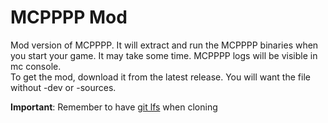 # MCPPPP Mod
Mod version of MCPPPP. It will extract and run the MCPPPP binaries when you start your game. It may take some time. MCPPPP logs will be visible in mc console.  
To get the mod, download it from the latest release. You will want the file without -dev or -sources.  

**Important**: Remember to have [git lfs](https://git-lfs.github.com/) when cloning  
